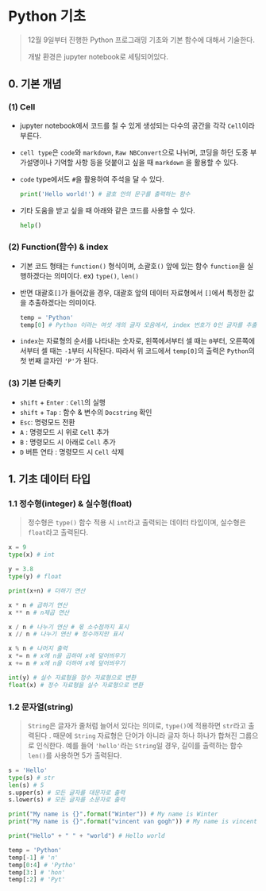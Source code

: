 # Python 기초

> 12월 9일부터 진행한 Python 프로그래밍 기초와 기본 함수에 대해서 기술한다.
>
> 개발 환경은 jupyter notebook로 세팅되어있다. 



## 0. 기본 개념

### (1) Cell

- jupyter notebook에서 코드를 칠 수 있게 생성되는 다수의 공간을 각각 `Cell`이라 부른다. 

- `cell type`은 `code`와 `markdown`, `Raw NBConvert`으로 나뉘며,  코딩을 하던 도중 부가설명이나 기억할 사항 등을 덧붙이고 싶을 때 `markdown` 을 활용할 수 있다.

- `code` type에서도 `#`을 활용하여 주석을 달 수 있다. 

  ```python
  print('Hello world!') # 괄호 안의 문구를 출력하는 함수
  ```

- 기타 도움을 받고 싶을 때 아래와 같은 코드를 사용할 수 있다. 

  ```python
  help()
  ```



### (2) Function(함수) & index 

- 기본 코드 형태는 `function()` 형식이며, 소괄호`()` 앞에 있는 함수 `function`을 실행하겠다는 의미이다.  ex) `type()`, `len()`

- 반면 대괄호`[]`가 들어갔을 경우,  대괄호 앞의 데이터 자료형에서 `[]`에서 특정한 값을 추출하겠다는 의미이다.  

  ```python
  temp = 'Python'
  temp[0] # Python 이라는 여섯 개의 글자 모음에서, index 번호가 0인 글자를 추출 
  ```

- `index`는 자료형의 순서를 나타내는 숫자로, 왼쪽에서부터 셀 때는 `0`부터, 오른쪽에서부터 셀 때는 `-1`부터 시작된다.  따라서 위 코드에서 `temp[0]`의 출력은 `Python`의 첫 번째 글자인 `'P'`가 된다.



### (3) 기본 단축키

- `shift` + `Enter` : `Cell`의 실행
- `shift` + `Tap` : 함수 & 변수의 `Docstring` 확인
- `Esc`: 명령모드 전환 
- `A` : 명령모드 시 위로 `Cell` 추가
- `B` : 명령모드 시 아래로 `Cell` 추가 
- `D` 버튼 연타 : 명령모드 시 `Cell` 삭제



## 1. 기초 데이터 타입

### 1.1 정수형(integer) & 실수형(float)

> 정수형은 `type()` 함수 적용 시 `int`라고 출력되는 데이터 타입이며, 실수형은 `float`라고 출력된다.  

```python
x = 9
type(x) # int

y = 3.8
type(y) # float
```

```python
print(x+n) # 더하기 연산 

x * n # 곱하기 연산
x ** n # n제곱 연산

x / n # 나누기 연산 # 몫 소수점까지 표시
x // n # 나누기 연산 # 정수까지만 표시

x % n # 나머지 출력
x *= n # x에 n을 곱하여 x에 덮어씌우기
x += n # x에 n을 더하여 x에 덮어씌우기
```

```python
int(y) # 실수 자료형을 정수 자료형으로 변환
float(x) # 정수 자료형을 실수 자료형으로 변환
```



### 1.2 문자열(string)

>  `String`은 글자가 줄처럼 늘어서 있다는 의미로, `type()`에 적용하면 `str`라고 출력된다 . 때문에 `String` 자료형은 단어가 아니라 글자 하나 하나가 합쳐진 그룹으로 인식한다. 예를 들어 `'hello'`라는 `String`일 경우,  길이를 출력하는 함수 `len()`를 사용하면 5가 출력된다.

```python
s = 'Hello'
type(s) # str
len(s) # 5
s.upper(s) # 모든 글자를 대문자로 출력
s.lower(s) # 모든 글자를 소문자로 출력
```

```python
print("My name is {}".format("Winter")) # My name is Winter
print("My name is {}".format("vincent van gogh")) # My name is vincent van gogh

print("Hello" + " " + "world") # Hello world
```

```python
temp = 'Python'
temp[-1] # 'n'
temp[0:4] # 'Pytho'
temp[3:] # 'hon'
temp[:2] # 'Pyt'
```





  


